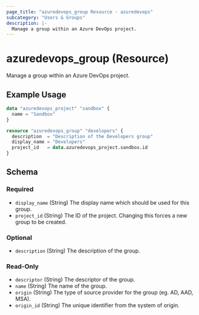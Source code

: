 ```yaml
---
page_title: "azuredevops_group Resource - azuredevops"
subcategory: "Users & Groups"
description: |-
  Manage a group within an Azure DevOps project.
---
```


# azuredevops_group (Resource)

Manage a group within an Azure DevOps project.

## Example Usage

```terraform
data "azuredevops_project" "sandbox" {
  name = "Sandbox"
}

resource "azuredevops_group" "developers" {
  description  = "Description of the Developers group"
  display_name = "Developers"
  project_id   = data.azuredevops_project.sandbox.id
}
```

<!-- schema generated by tfplugindocs -->
## Schema

### Required

- `display_name` (String) The display name which should be used for this group.
- `project_id` (String) The ID of the project. Changing this forces a new group to be created.

### Optional

- `description` (String) The description of the group.

### Read-Only

- `descriptor` (String) The descriptor of the group.
- `name` (String) The name of the group.
- `origin` (String) The type of source provider for the group (eg. AD, AAD, MSA).
- `origin_id` (String) The unique identifier from the system of origin.
